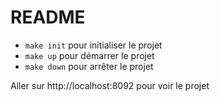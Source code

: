 # README

- `make init` pour initialiser le projet
- `make up` pour démarrer le projet
- `make down` pour arrêter le projet

Aller sur http://localhost:8092 pour voir le projet
